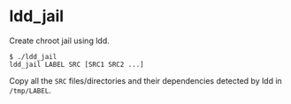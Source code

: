 # ldd_jail
Create chroot jail using ldd.

```
$ ./ldd_jail 
ldd_jail LABEL SRC [SRC1 SRC2 ...]
```

Copy all the `SRC` files/directories and their dependencies detected by ldd in `/tmp/LABEL`.

